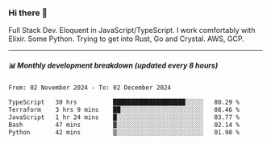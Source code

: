 ### Hi there 👋

Full Stack Dev. Eloquent in JavaScript/TypeScript. I work comfortably with Elixir. Some Python. Trying to get into Rust, Go and Crystal. AWS, GCP.

***

##### 📊 Monthly development breakdown (updated every 8 hours)

<!--START_SECTION:waka-->

```txt
From: 02 November 2024 - To: 02 December 2024

TypeScript   30 hrs          ████████████████████░░░░░   80.29 %
Terraform    3 hrs 9 mins    ██░░░░░░░░░░░░░░░░░░░░░░░   08.46 %
JavaScript   1 hr 24 mins    █░░░░░░░░░░░░░░░░░░░░░░░░   03.77 %
Bash         47 mins         ▓░░░░░░░░░░░░░░░░░░░░░░░░   02.14 %
Python       42 mins         ▒░░░░░░░░░░░░░░░░░░░░░░░░   01.90 %
```

<!--END_SECTION:waka-->
